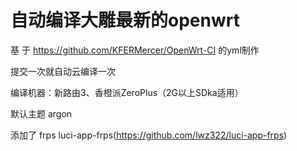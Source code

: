 # 自动编译大雕最新的openwrt

基 于 https://github.com/KFERMercer/OpenWrt-CI 的yml制作

提交一次就自动云编译一次

编译机器：新路由3、香橙派ZeroPlus（2G以上SDka适用）

默认主题 argon

添加了 frps luci-app-frps(https://github.com/lwz322/luci-app-frps)
